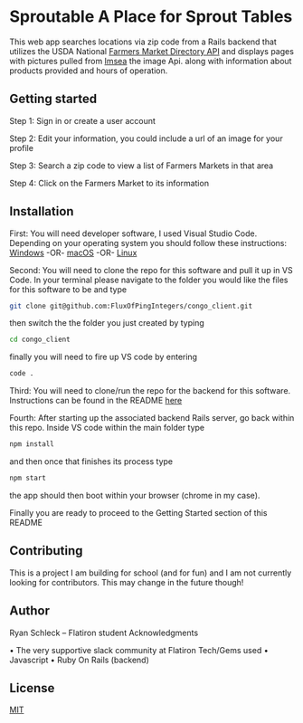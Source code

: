 # Sproutable A Place for Sprout Tables

This web app searches locations via zip code from a Rails backend that utilizes the USDA National [Farmers Market Directory API](https://search.ams.usda.gov/farmersmarkets/v1/svcdesc.html/) and displays pages with pictures pulled from [Imsea](https://imsea.herokuapp.com/) the image Api. along with information about products provided and hours of operation.

## Getting started

Step 1: Sign in or create a user account

Step 2: Edit your information, you could include a url of an image for your profile

Step 3: Search a zip code to view a list of Farmers Markets in that area

Step 4: Click on the Farmers Market to its information

## Installation

First: You will need developer software, I used Visual Studio Code. Depending on your operating system you should follow these instructions: [Windows](https://code.visualstudio.com/docs/setup/windows) -OR- [macOS](https://code.visualstudio.com/docs/setup/mac) -OR- [Linux](https://code.visualstudio.com/docs/setup/linux)

Second: You will need to clone the repo for this software and pull it up in VS Code. In your terminal please navigate to the folder you would like the files for this software to be and type
```bash
git clone git@github.com:FluxOfPingIntegers/congo_client.git
```
then switch the the folder you just created by typing
```bash
cd congo_client
```
finally you will need to fire up VS code by entering
```bash
code .
```

Third: You will need to clone/run the repo for the backend for this software. Instructions can be found in the README [here](https://github.com/FluxOfPingIntegers/sproutable-backend)

Fourth: After starting up the associated backend Rails server, go back within this repo.  Inside VS code within the main folder type 
```bash
npm install
```
and then once that finishes its process type
```bash
npm start
```
the app should then boot within your browser (chrome in my case).

Finally you are ready to proceed to the Getting Started section of this README

## Contributing
 This is a project I am building for school (and for fun) and I am not currently looking for contributors. This may change in the future though!

## Author

Ryan Schleck – Flatiron student Acknowledgments

• The very supportive slack community at Flatiron Tech/Gems used • Javascript • Ruby On Rails (backend)

## License

[MIT](https://choosealicense.com/licenses/mit/)